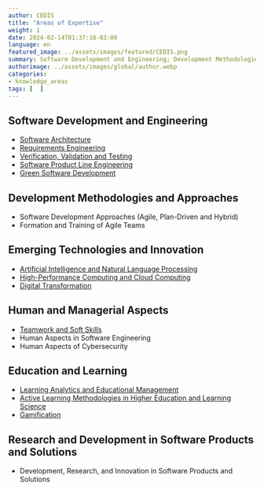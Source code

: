 ```yaml
---
author: CEDIS
title: "Areas of Expertise"
weight: 1
date: 2024-02-14T01:37:18-03:00
language: en
featured_image: ../assets/images/featured/CEDIS.png
summary: Software Development and Engineering; Development Methodologies and Approaches; Emerging Technologies and Innovation; Human and Managerial Aspects; Education and Learning; Research and Development in Software Products and Solutions. Learn more.
authorimage: ../assets/images/global/author.webp
categories:
- knowledge_areas
tags: [  ]
---
```

## Software Development and Engineering
- [Software Architecture](/en/areas/software_architecture)
- [Requirements Engineering](/en/areas/software_requirements)
- [Verification, Validation and Testing](/en/areas/verival)
- [Software Product Line Engineering](/en/areas/software_products)
- [Green Software Development](/en/areas/green_software)

## Development Methodologies and Approaches
- Software Development Approaches (Agile, Plan-Driven and Hybrid)
- Formation and Training of Agile Teams

## Emerging Technologies and Innovation
- [Artificial Intelligence and Natural Language Processing](/en/areas/ai_pln)
- [High-Performance Computing and Cloud Computing](/en/areas/hpc)
- [Digital Transformation](/en/areas/transformation)

## Human and Managerial Aspects
- [Teamwork and Soft Skills](/en/areas/soft_skills)
- Human Aspects in Software Engineering
- Human Aspects of Cybersecurity

## Education and Learning
- [Learning Analytics and Educational Management](/en/areas/learning_analytics)
- [Active Learning Methodologies in Higher Education and Learning Science](/en/areas/active_learning)
- [Gamification](/en/areas/gamification)

## Research and Development in Software Products and Solutions
- Development, Research, and Innovation in Software Products and Solutions
